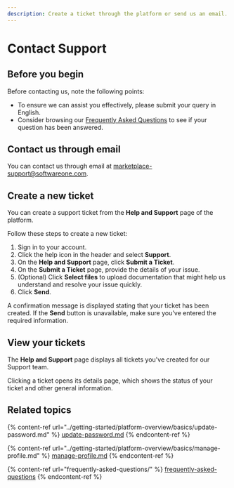 ```yaml
---
description: Create a ticket through the platform or send us an email.
---
```


# Contact Support

## Before you begin

Before contacting us, note the following points:

* To ensure we can assist you effectively, please submit your query in English.
* Consider browsing our [Frequently Asked Questions](frequently-asked-questions/) to see if your question has been answered.

## Contact us through email

You can contact us through email at [marketplace-support@softwareone.com](mailto:marketplace-support@softwareone.com).&#x20;

## Create a new ticket

You can create a support ticket from the **Help and Support** page of the platform.

Follow these steps to create a new ticket:

1. Sign in to your account.
2. Click the help icon in the header and select **Support**.&#x20;
3. On the **Help and Support** page, click **Submit a Ticket**.
4. On the **Submit a Ticket** page, provide the details of your issue.&#x20;
5. (Optional) Click **Select files** to upload documentation that might help us understand and resolve your issue quickly.
6. Click **Send**.&#x20;

A confirmation message is displayed stating that your ticket has been created. If the **Send** button is unavailable, make sure you've entered the required information.

## View your tickets

The **Help and Support** page displays all tickets you've created for our Support team.&#x20;

Clicking a ticket opens its details page, which shows the status of your ticket and other general information.

## Related topics

{% content-ref url="../getting-started/platform-overview/basics/update-password.md" %}
[update-password.md](../getting-started/platform-overview/basics/update-password.md)
{% endcontent-ref %}

{% content-ref url="../getting-started/platform-overview/basics/manage-profile.md" %}
[manage-profile.md](../getting-started/platform-overview/basics/manage-profile.md)
{% endcontent-ref %}

{% content-ref url="frequently-asked-questions/" %}
[frequently-asked-questions](frequently-asked-questions/)
{% endcontent-ref %}
